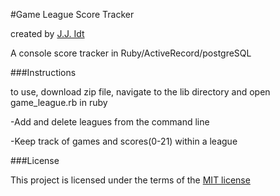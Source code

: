 #Game League Score Tracker

created by [J.J. Idt](https://github.com/jjidt)

A console score tracker in Ruby/ActiveRecord/postgreSQL

###Instructions

to use, download zip file, navigate to the lib directory and open game_league.rb in ruby

-Add and delete leagues from the command line

-Keep track of games and scores(0-21) within a league

###License

This project is licensed under the terms of the [MIT license](http://mit-license.org/)
